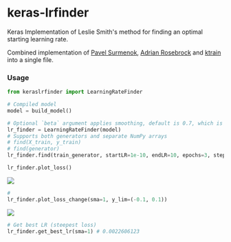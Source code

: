 # keras-lrfinder
Keras Implementation of Leslie Smith's method for finding an optimal starting learning rate.

Combined implementation of [Pavel Surmenok](https://github.com/surmenok/keras_lr_finder), [Adrian Rosebrock](https://pyimagesearch.com/2019/08/05/keras-learning-rate-finder/) and [ktrain](https://github.com/amaiya/ktrain) into a single file.

### Usage


```python
from keraslrfinder import LearningRateFinder

# Compiled model
model = build_model()

# Optional `beta` argument applies smoothing, default is 0.7, which is fairly smooth
lr_finder = LearningRateFinder(model)
# Supports both generators and separate NumPy arrays
# find(X_train, y_train)
# find(generator)
lr_finder.find(train_generator, startLR=1e-10, endLR=10, epochs=3, stepsPerEpoch=np.ceil((len(train_generator.classes) / float(32))))
```

```python
lr_finder.plot_loss()
```

![](https://s3.stackabuse.com/media/guided+projects/building-your-first-convolutional-neural-network-with-keras-5.png)


```python
# 
lr_finder.plot_loss_change(sma=1, y_lim=(-0.1, 0.1))
```

![](https://s3.stackabuse.com/media/guided+projects/building-your-first-convolutional-neural-network-with-keras-6.png)

```python
# Get best LR (steepest loss)
lr_finder.get_best_lr(sma=1) # 0.0022606123
```

